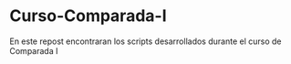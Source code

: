 # Curso-Comparada-I
En este repost encontraran los scripts desarrollados durante el curso de Comparada I

